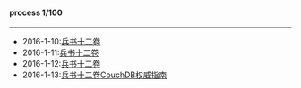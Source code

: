 #### process 1/100
****

* 2016-1-10:[兵书十二卷](/100books/兵书十二卷.md)
* 2016-1-11:[兵书十二卷](/100books/兵书十二卷.md)
* 2016-1-12:[兵书十二卷](/100books/兵书十二卷.md)
* 2016-1-13:[兵书十二卷](/100books/兵书十二卷.md)[CouchDB权威指南](/100books/couchdb.md)
